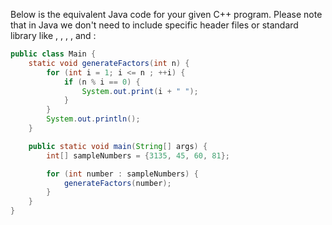 Below is the equivalent Java code for your given C++ program. Please note that in Java we don't need to include specific header files or standard library like <iostream>, <iomanip>, <vector>, <algorithm>, and <iterator>:

```java
public class Main {
    static void generateFactors(int n) {
        for (int i = 1; i <= n ; ++i) {
            if (n % i == 0) {
                System.out.print(i + " ");
            }
        }
        System.out.println();
    }

    public static void main(String[] args) {
        int[] sampleNumbers = {3135, 45, 60, 81};

        for (int number : sampleNumbers) {
            generateFactors(number);
        }
    }
}
```
